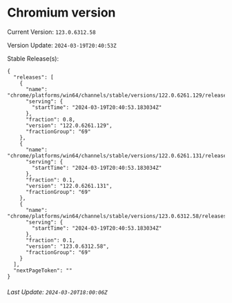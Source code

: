 # Chromium version

Current Version: `123.0.6312.58`

Version Update: `2024-03-19T20:40:53Z`

Stable Release(s):
```
{
  "releases": [
    {
      "name": "chrome/platforms/win64/channels/stable/versions/122.0.6261.129/releases/1710880853",
      "serving": {
        "startTime": "2024-03-19T20:40:53.183034Z"
      },
      "fraction": 0.8,
      "version": "122.0.6261.129",
      "fractionGroup": "69"
    },
    {
      "name": "chrome/platforms/win64/channels/stable/versions/122.0.6261.131/releases/1710880853",
      "serving": {
        "startTime": "2024-03-19T20:40:53.183034Z"
      },
      "fraction": 0.1,
      "version": "122.0.6261.131",
      "fractionGroup": "69"
    },
    {
      "name": "chrome/platforms/win64/channels/stable/versions/123.0.6312.58/releases/1710880853",
      "serving": {
        "startTime": "2024-03-19T20:40:53.183034Z"
      },
      "fraction": 0.1,
      "version": "123.0.6312.58",
      "fractionGroup": "69"
    }
  ],
  "nextPageToken": ""
}
```

###### Last Update: `2024-03-20T18:00:06Z`
        